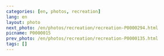 ```yaml
---
categories: [en, photos, recreation]
lang: en
layout: photo
next_photo: /en/photos/recreation/recreation-P0000294.html
picname: P0000015
prev_photo: /en/photos/recreation/recreation-P0000135.html
tags: []
---
```

